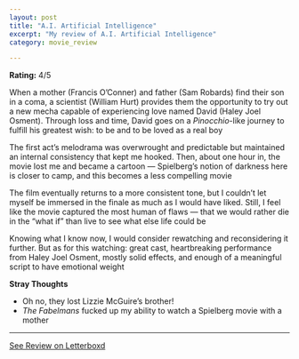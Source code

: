 ```yaml
---
layout: post
title: "A.I. Artificial Intelligence"
excerpt: "My review of A.I. Artificial Intelligence"
category: movie_review

---
```


**Rating:** 4/5

When a mother (Francis O’Conner) and father (Sam Robards) find their son in a coma, a scientist (William Hurt) provides them the opportunity to try out a new mecha capable of experiencing love named David (Haley Joel Osment). Through loss and time, David goes on a <i>Pinocchio</i>-like journey to fulfill his greatest wish: to be and to be loved as a real boy

The first act’s melodrama was overwrought and predictable but maintained an internal consistency that kept me hooked. Then, about one hour in, the movie lost me and became a cartoon — Spielberg’s notion of darkness here is closer to camp, and this becomes a less compelling movie

The film eventually returns to a more consistent tone, but I couldn’t let myself be immersed in the finale as much as I would have liked. Still, I feel like the movie captured the most human of flaws — that we would rather die in the “what if” than live to see what else life could be

Knowing what I know now, I would consider rewatching and reconsidering it further. But as for this watching: great cast, heartbreaking performance from Haley Joel Osment, mostly solid effects, and enough of a meaningful script to have emotional weight

<b>Stray Thoughts</b>
* Oh no, they lost Lizzie McGuire’s brother!
* <i>The Fabelmans</i> fucked up my ability to watch a Spielberg movie with a mother

<hr>

[See Review on Letterboxd](https://boxd.it/4u0M1j)
